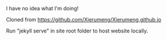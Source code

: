 I have no idea what I'm doing!

Cloned from https://github.com/Xierumeng/Xierumeng.github.io

Run "jekyll serve" in site root folder to host website locally.
